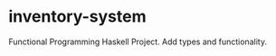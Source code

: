 inventory-system
================

Functional Programming Haskell Project.
Add types and functionality.
